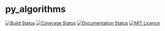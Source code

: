 # py_algorithms
[![Build Status](https://travis-ci.com/KentWangYQ/py_algorithms.svg?branch=master)](https://travis-ci.com/KentWangYQ/py_algorithms?branch=master)
[![Coverage Status](https://coveralls.io/repos/github/KentWangYQ/py_algorithms/badge.svg?branch=master)](https://coveralls.io/github/KentWangYQ/py_algorithms?branch=master)
[![Documentation Status](https://readthedocs.org/projects/py-algorithms/badge/?version=latest)](https://py-algorithms.readthedocs.io/zh/latest/?badge=latest)
[![MIT Licence](https://img.shields.io/github/license/KentWangYQ/py_algorithms.svg?style=flat)](https://github.com/KentWangYQ/py_algorithms/blob/master/LICENSE)
